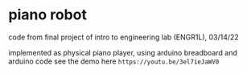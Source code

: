 # piano robot
code from final project of intro to engineering lab (ENGR1L), 03/14/22

implemented as physical piano player, using arduino breadboard and arduino code
see the demo here
`https://youtu.be/3el7ieJaWV0`
